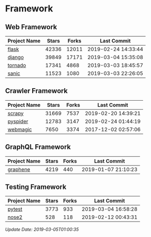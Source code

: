 # Framework

## Web Framework

| Project Name | Stars | Forks | Last Commit |
| ------------ | ----- | ----- | ----------- |
| [flask](https://github.com/pallets/flask) | 42336 | 12011 | 2019-02-24 14:33:44 |
| [django](https://github.com/django/django) | 39849 | 17171 | 2019-03-04 15:35:08 |
| [tornado](https://github.com/tornadoweb/tornado) | 17341 | 4868 | 2019-03-03 18:45:57 |
| [sanic](https://github.com/huge-success/sanic) | 11523 | 1080 | 2019-03-03 22:26:05 |

## Crawler Framework

| Project Name | Stars | Forks | Last Commit |
| ------------ | ----- | ----- | ----------- |
| [scrapy](https://github.com/scrapy/scrapy) | 31669 | 7537 | 2019-02-20 14:39:21 |
| [pyspider](https://github.com/binux/pyspider) | 12783 | 3147 | 2019-02-24 01:44:19 |
| [webmagic](https://github.com/code4craft/webmagic) | 7650 | 3374 | 2017-12-02 02:57:06 |

## GraphQL Framework

| Project Name | Stars | Forks | Last Commit |
| ------------ | ----- | ----- | ----------- |
| [graphene](https://github.com/graphql-python/graphene) | 4219 | 440 | 2019-01-07 21:10:23 |

## Testing Framework

| Project Name | Stars | Forks | Last Commit |
| ------------ | ----- | ----- | ----------- |
| [pytest](https://github.com/pytest-dev/pytest) | 3773 | 933 | 2019-03-04 16:58:28 |
| [nose2](https://github.com/nose-devs/nose2) | 528 | 118 | 2019-02-12 00:43:31 |

*Update Date: 2019-03-05T01:00:35*